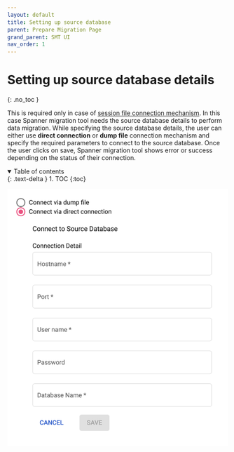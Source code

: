 ```yaml
---
layout: default
title: Setting up source database
parent: Prepare Migration Page
grand_parent: SMT UI
nav_order: 1
---
```


# Setting up source database details
{: .no_toc }

This is required only in case of [session file connection mechanism](../connect-source.md/#load-session-file). In this case Spanner migration tool needs the source database details to perform data migration. While specifying the source database details, the user can either use **direct connection** or **dump file** connection mechanism and specify the required parameters to connect to the source database. Once the user clicks on save, Spanner migration tool shows error or success depending on the status of their connection.

<details open markdown="block">
  <summary>
    Table of contents
  </summary>
  {: .text-delta }
1. TOC
{:toc}
</details>

![](../assets/asset-rws1ry6w0rh.png)